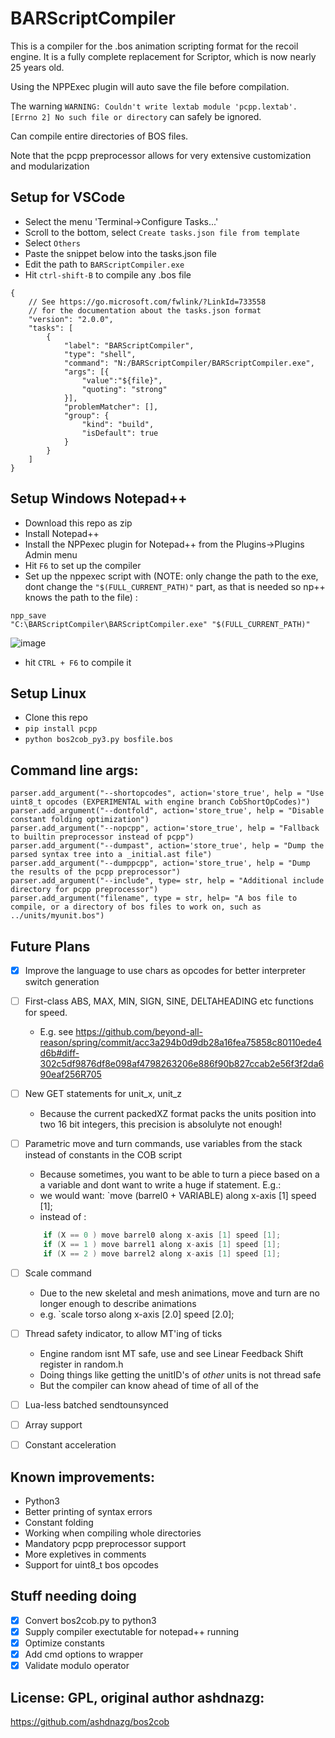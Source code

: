 # BARScriptCompiler

This is a compiler for the .bos animation scripting format for the recoil engine. 
It is a fully complete replacement for Scriptor, which is now nearly 25 years old. 

Using the NPPExec plugin will auto save the file before compilation. 

The warning `WARNING: Couldn't write lextab module 'pcpp.lextab'. [Errno 2] No such file or directory` can safely be ignored.

Can compile entire directories of BOS files. 

Note that the pcpp preprocessor allows for very extensive customization and modularization

## Setup for VSCode

- Select the menu 'Terminal->Configure Tasks...'
- Scroll to the bottom, select `Create tasks.json file from template`
- Select `Others`
- Paste the snippet below into the tasks.json file
- Edit the path to `BARScriptCompiler.exe`
- Hit `ctrl-shift-B` to compile any .bos file

```
{
    // See https://go.microsoft.com/fwlink/?LinkId=733558
    // for the documentation about the tasks.json format
    "version": "2.0.0",
    "tasks": [
        {
            "label": "BARScriptCompiler",
            "type": "shell",
            "command": "N:/BARScriptCompiler/BARScriptCompiler.exe",
            "args": [{
                "value":"${file}",
                "quoting": "strong"
            }],
            "problemMatcher": [],
            "group": {
                "kind": "build",
                "isDefault": true
            }
        }
    ]
}
```

## Setup Windows Notepad++
- Download this repo as zip
- Install Notepad++
- Install the NPPexec plugin for Notepad++ from the Plugins->Plugins Admin menu
- Hit `F6` to set up the compiler
- Set up the nppexec script with (NOTE: only change the path to the exe, dont change the `"$(FULL_CURRENT_PATH)"` part, as that is needed so np++ knows the path to the file) :

```
npp_save
"C:\BARScriptCompiler\BARScriptCompiler.exe" "$(FULL_CURRENT_PATH)"
```

![image](https://github.com/beyond-all-reason/BARScriptCompiler/assets/109391/cebc1d2e-0405-4106-9879-fb6efee55a5a)


- hit `CTRL + F6` to compile it




## Setup Linux

- Clone this repo
- `pip install pcpp`
- `python bos2cob_py3.py bosfile.bos`


## Command line args:
```
parser.add_argument("--shortopcodes", action='store_true', help = "Use uint8_t opcodes (EXPERIMENTAL with engine branch CobShortOpCodes)")
parser.add_argument("--dontfold", action='store_true', help = "Disable constant folding optimization")
parser.add_argument("--nopcpp", action='store_true', help = "Fallback to builtin preprocessor instead of pcpp")
parser.add_argument("--dumpast", action='store_true', help = "Dump the parsed syntax tree into a _initial.ast file")
parser.add_argument("--dumppcpp", action='store_true', help = "Dump the results of the pcpp preprocessor")
parser.add_argument("--include", type= str, help = "Additional include directory for pcpp preprocessor")
parser.add_argument("filename", type = str, help= "A bos file to compile, or a directory of bos files to work on, such as ../units/myunit.bos")
```

## Future Plans

- [X] Improve the language to use chars as opcodes for better interpreter switch generation
- [ ] First-class ABS, MAX, MIN, SIGN, SINE, DELTAHEADING etc functions for speed.
    - E.g. see https://github.com/beyond-all-reason/spring/commit/acc3a294b0d9db28a16fea75858c80110ede4d6b#diff-302c5df9876df8e098af4798263206e886f90b827ccab2e56f3f2da690eaf256R705 
- [ ] New GET statements for unit_x, unit_z
    - Because the current packedXZ format packs the units position into two 16 bit integers, this precision is absolulyte not enough!
- [ ] Parametric move and turn commands, use variables from the stack instead of constants in the COB script
    - Because sometimes, you want to be able to turn a piece based on a a variable and dont want to write a huge if statement. E.g.:
    - we would want: `move (barrel0 + VARIABLE) along x-axis [1] speed [1];
    - instead of :
	```c
		if (X == 0 ) move barrel0 along x-axis [1] speed [1];
		if (X == 1 ) move barrel1 along x-axis [1] speed [1];
		if (X == 2 ) move barrel2 along x-axis [1] speed [1];
	```
- [ ] Scale command
    - Due to the new skeletal and mesh animations, move and turn are no longer enough to describe animations
    - e.g. `scale torso along x-axis [2.0] speed [2.0];
	
- [ ] Thread safety indicator, to allow MT'ing of ticks
    - Engine random isnt MT safe, use and see Linear Feedback Shift register in random.h
    - Doing things like getting the unitID's of _other_ units is not thread safe
    - But the compiler can know ahead of time of all of the 
- [ ] Lua-less batched sendtounsynced
- [ ] Array support
- [ ] Constant acceleration


## Known improvements:

- Python3
- Better printing of syntax errors
- Constant folding
- Working when compiling whole directories
- Mandatory pcpp preprocessor support
- More expletives in comments
- Support for uint8_t bos opcodes


## Stuff needing doing

- [X] Convert bos2cob.py to python3
- [X] Supply compiler exectutable for notepad++ running
- [X] Optimize constants
- [X] Add cmd options to wrapper
- [X] Validate modulo operator

## License: GPL, original author ashdnazg:

https://github.com/ashdnazg/bos2cob

